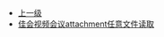 * [上一级](docs/wy876_poc/)
* [佳会视频会议attachment任意文件读取](docs/wy876_poc/%E4%BD%B3%E4%BC%9A%E8%A7%86%E9%A2%91%E4%BC%9A%E8%AE%AE/%E4%BD%B3%E4%BC%9A%E8%A7%86%E9%A2%91%E4%BC%9A%E8%AE%AEattachment%E4%BB%BB%E6%84%8F%E6%96%87%E4%BB%B6%E8%AF%BB%E5%8F%96.md)
